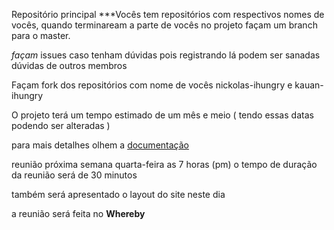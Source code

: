 Repositório principal 
***Vocês tem repositórios com respectivos nomes de vocês, quando terminaream a parte de vocês no projeto façam um branch para o master.

<i>façam</i> <a>issues</a> caso tenham dúvidas pois registrando lá podem ser sanadas dúvidas de outros membros


Façam fork dos repositórios com nome de vocês nickolas-ihungry e kauan-ihungry

O projeto terá um tempo estimado de um mês e meio ( tendo essas datas podendo ser alteradas )

para mais detalhes olhem a <a href="https://www.notion.so/iHungry-04e067a5a66f4290a31fbc78589c546a#1f3749ca87514a97a1c0c8358f7e222b">documentação</a>

reunião próxima semana quarta-feira as 7 horas (pm)
o tempo de duração da reunião será de 30 minutos


também será apresentado o layout do site neste dia

a reunião será feita no <strong>Whereby</strong>



